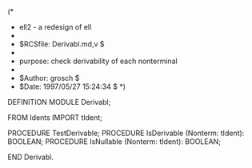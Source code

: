 (*
 *	ell2 - a redesign of ell
 *
 *	$RCSfile: Derivabl.md,v $
 *	
 *	purpose:	check derivability of each nonterminal
 *
 *	$Author: grosch $
 *	$Date: 1997/05/27 15:24:34 $
 *)

DEFINITION MODULE Derivabl;

FROM Idents	IMPORT	tIdent;

PROCEDURE TestDerivable;
PROCEDURE IsDerivable	(Nonterm: tIdent): BOOLEAN;
PROCEDURE IsNullable	(Nonterm: tIdent): BOOLEAN;

END Derivabl.
